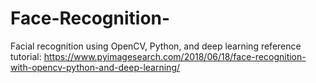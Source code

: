 # Face-Recognition-
Facial recognition using OpenCV, Python, and deep learning
reference tutorial: https://www.pyimagesearch.com/2018/06/18/face-recognition-with-opencv-python-and-deep-learning/
